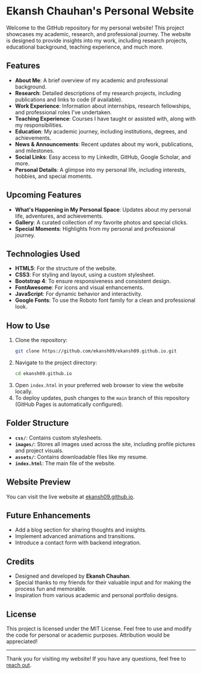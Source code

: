 # Ekansh Chauhan's Personal Website

Welcome to the GitHub repository for my personal website! This project showcases my academic, research, and professional journey. The website is designed to provide insights into my work, including research projects, educational background, teaching experience, and much more.

## Features

- **About Me**: A brief overview of my academic and professional background.
- **Research**: Detailed descriptions of my research projects, including publications and links to code (if available).
- **Work Experience**: Information about internships, research fellowships, and professional roles I've undertaken.
- **Teaching Experience**: Courses I have taught or assisted with, along with my responsibilities.
- **Education**: My academic journey, including institutions, degrees, and achievements.
- **News & Announcements**: Recent updates about my work, publications, and milestones.
- **Social Links**: Easy access to my LinkedIn, GitHub, Google Scholar, and more.
- **Personal Details**: A glimpse into my personal life, including interests, hobbies, and special moments.

## Upcoming Features

- **What's Happening in My Personal Space**: Updates about my personal life, adventures, and achievements.
- **Gallery**: A curated collection of my favorite photos and special clicks.
- **Special Moments**: Highlights from my personal and professional journey.

## Technologies Used

- **HTML5**: For the structure of the website.
- **CSS3**: For styling and layout, using a custom stylesheet.
- **Bootstrap 4**: To ensure responsiveness and consistent design.
- **FontAwesome**: For icons and visual enhancements.
- **JavaScript**: For dynamic behavior and interactivity.
- **Google Fonts**: To use the Roboto font family for a clean and professional look.

## How to Use

1. Clone the repository:
   ```bash
   git clone https://github.com/ekansh09/ekansh09.github.io.git
   ```
2. Navigate to the project directory:
   ```bash
   cd ekansh09.github.io
   ```
3. Open `index.html` in your preferred web browser to view the website locally.
4. To deploy updates, push changes to the `main` branch of this repository (GitHub Pages is automatically configured).

## Folder Structure

- **`css/`**: Contains custom stylesheets.
- **`images/`**: Stores all images used across the site, including profile pictures and project visuals.
- **`assets/`**: Contains downloadable files like my resume.
- **`index.html`**: The main file of the website.

## Website Preview

You can visit the live website at [ekansh09.github.io](https://ekansh09.github.io/).

## Future Enhancements

- Add a blog section for sharing thoughts and insights.
- Implement advanced animations and transitions.
- Introduce a contact form with backend integration.

## Credits

- Designed and developed by **Ekansh Chauhan**.
- Special thanks to my friends for their valuable input and for making the process fun and memorable.
- Inspiration from various academic and personal portfolio designs.

## License

This project is licensed under the MIT License. Feel free to use and modify the code for personal or academic purposes. Attribution would be appreciated!

---

Thank you for visiting my website! If you have any questions, feel free to [reach out](mailto:echauhan09@gmail.com).
